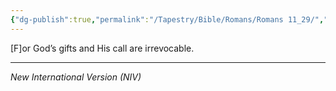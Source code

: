 ```yaml
---
{"dg-publish":true,"permalink":"/Tapestry/Bible/Romans/Romans 11_29/","title":"Romans 11:29","hide":true,"tags":["bible-verse","bible-verse"],"dgHomeLink":true,"dgShowLocalGraph":true,"dgEnableSearch":true}
---
```


 [F]or God’s gifts and His call are irrevocable.

---
*New International Version (NIV)*

